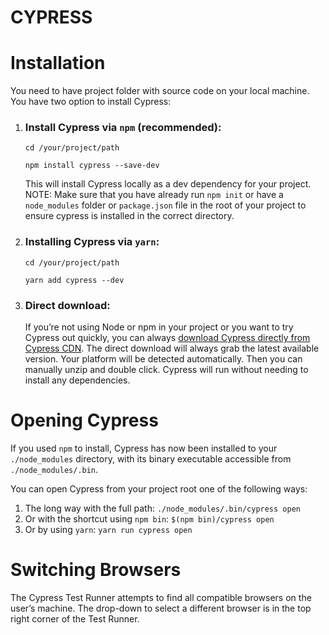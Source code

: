 # CYPRESS

# Installation
You need to have project folder with source code on your local machine.
You have two option to install Cypress:
1. ### Install Cypress via `npm` (recommended):
    `cd /your/project/path`
    
    `npm install cypress --save-dev`
    
    This will install Cypress locally as a dev dependency for your project.
    NOTE: Make sure that you have already run `npm init` or have a `node_modules` folder or `package.json` file in the root of your project to ensure cypress is installed in the correct directory.
2. ### Installing Cypress via `yarn`:
    `cd /your/project/path`
    
    `yarn add cypress --dev`
3. ### Direct download:
    If you’re not using Node or npm in your project or you want to try Cypress out quickly, you can always [download Cypress directly from Cypress CDN](https://download.cypress.io/desktop). The direct download will always grab the latest available version. Your platform will be detected automatically. Then you can manually unzip and double click. Cypress will run without needing to install any dependencies.

# Opening Cypress
If you used `npm` to install, Cypress has now been installed to your `./node_modules` directory, with its binary executable accessible from `./node_modules/.bin`.

You can open Cypress from your project root one of the following ways:
1. The long way with the full path: `./node_modules/.bin/cypress open`
2. Or with the shortcut using `npm bin`: `$(npm bin)/cypress open`
3. Or by using `yarn`: `yarn run cypress open`

# Switching Browsers
The Cypress Test Runner attempts to find all compatible browsers on the user’s machine. The drop-down to select a different browser is in the top right corner of the Test Runner.

